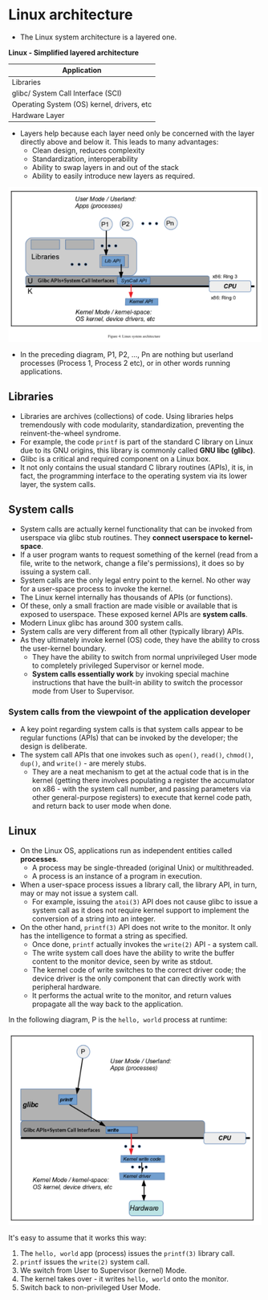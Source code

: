 # Linux architecture

- The Linux system architecture is a layered one.

**Linux - Simplified layered architecture**

| Application                                |
| ------------------------------------------ |
| Libraries                                  |
| glibc/ System Call Interface (SCI)         |
| Operating System (OS) kernel, drivers, etc |
| Hardware Layer                             |

- Layers help because each layer need only be concerned with the layer directly above and below it. This leads to many advantages:
  - Clean design, reduces complexity
  - Standardization, interoperability
  - Ability to swap layers in and out of the stack
  - Ability to easily introduce new layers as required.

![linux_system_architecture](imgs/linux_system_architecture.png)

- In the preceding diagram, P1, P2, ..., Pn are nothing but userland processes (Process 1, Process 2 etc), or in other words running applications.

## Libraries

- Libraries are archives (collections) of code. Using libraries helps tremendously with code modularity, standardization, preventing the reinvent-the-wheel syndrome.
- For example, the code `printf` is part of the standard C library on Linux due to its GNU origins, this library is commonly called **GNU libc (glibc)**.
- Glibc is a critical and required component on a Linux box.
- It not only contains the usual standard C library routines (APIs), it is, in fact, the programming interface to the operating system via its lower layer, the system calls.

## System calls

- System calls are actually kernel functionality that can be invoked from userspace via glibc stub routines. They **connect userspace to kernel-space**.
- If a user program wants to request something of the kernel (read from a file, write to the network, change a file's permissions), it does so by issuing a system call.
- System calls are the only legal entry point to the kernel. No other way for a user-space process to invoke the kernel.
- The Linux kernel internally has thousands of APIs (or functions).
- Of these, only a small fraction are made visible or available that is exposed to userspace. These exposed kernel APIs are **system calls**.
- Modern Linux glibc has around 300 system calls.
- System calls are very different from all other (typically library) APIs. 
- As they ultimately invoke kernel (OS) code, they have the ability to cross the user-kernel boundary.
  - They have the ability to switch from normal unprivileged User mode to completely privileged Supervisor or kernel mode.
  - **System calls essentially work** by invoking special machine instructions that have the built-in ability to switch the processor mode from User to Supervisor.

### System calls from the viewpoint of the application developer

- A key point regarding system calls is that system calls appear to be regular functions (APIs) that can be invoked by the developer; the design is deliberate.
- The system call APIs that one invokes such as `open()`, `read()`, `chmod()`, `dup()`, and `write()` - are merely stubs.
  - They are a neat mechanism to get at the actual code that is in the kernel (getting there involves populating a register the accumulator on x86 - with the system call number, and passing parameters via other general-purpose registers) to execute that kernel code  path, and return back to user mode when done.

## Linux

- On the Linux OS, applications run as independent entities called **processes**. 
  - A process may be single-threaded (original Unix) or multithreaded. 
  - A process is an instance of a program in execution.
- When a user-space process issues a library call, the library API, in turn, may or may not issue a system call.
  - For example, issuing the `atoi(3)` API does not cause glibc to issue a system call as it does not require kernel support to implement the conversion of a string into an integer.
- On the other hand, `printf(3)` API does not write to the monitor. It only has the intelligence to format a string as specified.
  - Once done, `printf` actually invokes the `write(2)` API - a system call.
  - The write system call does have the ability to write the buffer content to the monitor device, seen by write as stdout.
  - The kernel code of write switches to the correct driver code; the device driver is the only component that can directly work with peripheral hardware.
  - It performs the actual write to the monitor, and return values propagate all the way back to the application.

In the following diagram, P is the `hello, world` process at runtime:

![printf-to-kernel](imgs/printf-to-kernel.png)

It's easy to assume that it works this way:

1. The `hello, world` app (process) issues the `printf(3)` library call.
2. `printf` issues the `write(2)` system call.
3. We switch from User to Supervisor (kernel) Mode.
4. The kernel takes over - it writes `hello, world` onto the monitor.
5. Switch back to non-privileged User Mode.